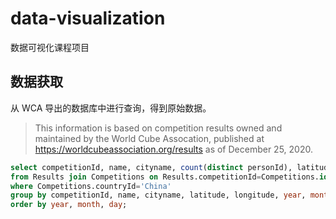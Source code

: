 # data-visualization

数据可视化课程项目

## 数据获取

从 WCA 导出的数据库中进行查询，得到原始数据。

> This information is based on competition results owned and maintained by the
> World Cube Assocation, published at https://worldcubeassociation.org/results
> as of December 25, 2020.

```sql
select competitionId, name, cityname, count(distinct personId), latitude, longitude, year, month, day 
from Results join Competitions on Results.competitionId=Competitions.id 
where Competitions.countryId='China' 
group by competitionId, name, cityname, latitude, longitude, year, month, day 
order by year, month, day;
```

